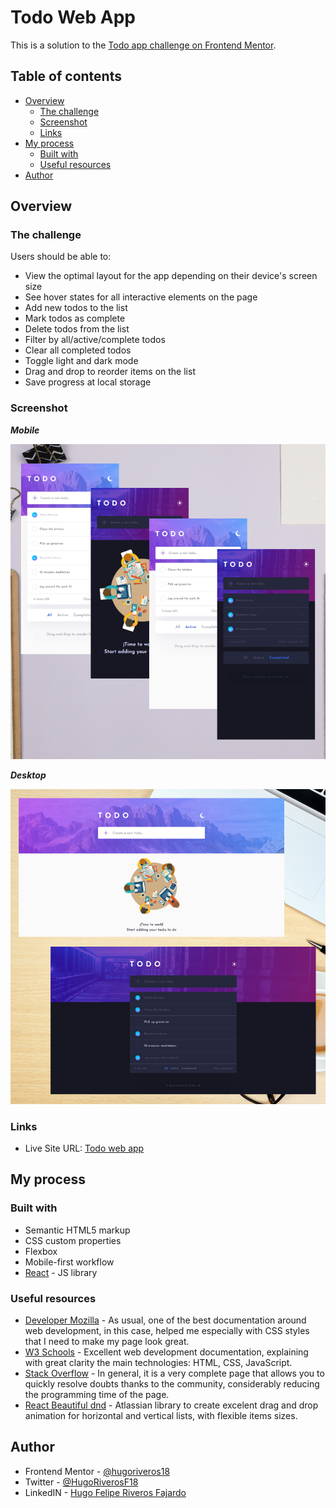 # Todo Web App

This is a solution to the [Todo app challenge on Frontend Mentor](https://www.frontendmentor.io/challenges/todo-app-Su1_KokOW).

## Table of contents

- [Overview](#overview)
  - [The challenge](#the-challenge)
  - [Screenshot](#screenshot)
  - [Links](#links)
- [My process](#my-process)
  - [Built with](#built-with)
  - [Useful resources](#useful-resources)
- [Author](#author)



## Overview

### The challenge

Users should be able to:

- View the optimal layout for the app depending on their device's screen size
- See hover states for all interactive elements on the page
- Add new todos to the list
- Mark todos as complete
- Delete todos from the list
- Filter by all/active/complete todos
- Clear all completed todos
- Toggle light and dark mode
- Drag and drop to reorder items on the list
- Save progress at local storage

### Screenshot

***Mobile***

<img src="./public/screen-mobile.png" width="800"/> 

***Desktop***

<img src="./public/screen-desktop.png" width="800"/> 

### Links

- Live Site URL: [Todo web app](https://hugoriveros18.github.io/todo-app/)


## My process

### Built with

- Semantic HTML5 markup
- CSS custom properties
- Flexbox
- Mobile-first workflow
- [React](https://reactjs.org/) - JS library


### Useful resources

- [Developer Mozilla](https://developer.mozilla.org/es/docs/Web/CSS) - As usual, one of the best documentation around web development, in this case, helped me especially with CSS styles that I need to make my page look great.
- [W3 Schools](https://www.w3schools.com/) - Excellent web development documentation, explaining with great clarity the main technologies: HTML, CSS, JavaScript.
- [Stack Overflow](https://stackoverflow.com/) - In general, it is a very complete page that allows you to quickly resolve doubts thanks to the community, considerably reducing the programming time of the page.
- [React Beautiful dnd](https://github.com/atlassian/react-beautiful-dnd) - Atlassian library to create excelent drag and drop animation for horizontal and vertical lists, with flexible items sizes.


## Author

- Frontend Mentor - [@hugoriveros18](https://www.frontendmentor.io/profile/hugoriveros18)
- Twitter - [@HugoRiverosF18](https://www.twitter.com/HugoRiverosF18)
- LinkedIN - [Hugo Felipe Riveros Fajardo](https://www.linkedin.com/in/hugo-felipe-riveros-fajardo-bb840292)
